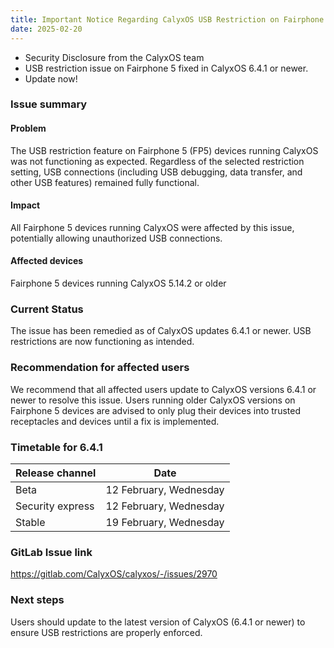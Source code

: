 ```yaml
---
title: Important Notice Regarding CalyxOS USB Restriction on Fairphone 5 Devices
date: 2025-02-20
---
```


* Security Disclosure from the CalyxOS team
* USB restriction issue on Fairphone 5 fixed in CalyxOS 6.4.1 or newer.
* Update now!

### Issue summary
#### Problem
The USB restriction feature on Fairphone 5 (FP5) devices running CalyxOS was not functioning as expected. Regardless of the selected restriction setting, USB connections (including USB debugging, data transfer, and other USB features) remained fully functional.
#### Impact
All Fairphone 5 devices running CalyxOS were affected by this issue, potentially allowing unauthorized USB connections.
#### Affected devices
Fairphone 5 devices running CalyxOS 5.14.2 or older

### Current Status
The issue has been remedied as of CalyxOS updates 6.4.1 or newer. USB restrictions are now functioning as intended.

### Recommendation for affected users
We recommend that all affected users update to CalyxOS versions 6.4.1 or newer to resolve this issue. Users running older CalyxOS versions on Fairphone 5 devices are advised to only plug their devices into trusted receptacles and devices until a fix is implemented.

### Timetable for 6.4.1
| Release channel  | Date   |
| ---------------- | ------ |
| Beta | 12 February, Wednesday |
| Security express | 12 February, Wednesday |
| Stable | 19 February, Wednesday |

### GitLab Issue link
<https://gitlab.com/CalyxOS/calyxos/-/issues/2970>

### Next steps
Users should update to the latest version of CalyxOS (6.4.1 or newer) to ensure USB restrictions are properly enforced.
